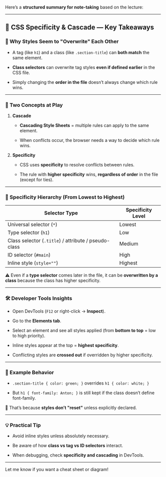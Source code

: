 Here’s a **structured summary for note-taking** based on the lecture:

---

## 🧠 CSS Specificity & Cascade — Key Takeaways

### 🔹 Why Styles Seem to "Overwrite" Each Other

- A tag (like `h1`) and a class (like `.section-title`) can **both match** the same element.
    
- **Class selectors** can overwrite tag styles **even if defined earlier** in the CSS file.
    
- Simply changing the **order in the file** doesn’t always change which rule wins.
    

---

### 🧩 Two Concepts at Play

1. **Cascade**
    
    - **Cascading Style Sheets** = multiple rules can apply to the same element.
        
    - When conflicts occur, the browser needs a way to decide which rule wins.
        
2. **Specificity**
    
    - CSS uses **specificity** to resolve conflicts between rules.
        
    - The rule with **higher specificity** wins, **regardless of order** in the file (except for ties).
        

---

### 🎯 Specificity Hierarchy (From Lowest to Highest)

|Selector Type|Specificity Level|
|---|---|
|Universal selector (`*`)|Lowest|
|Type selector (`h1`)|Low|
|Class selector (`.title`) / attribute / pseudo-class|Medium|
|ID selector (`#main`)|High|
|Inline style (`style=""`)|Highest|

⚠️ Even if a **type selector** comes later in the file, it can be **overwritten by a class** because the class has higher specificity.

---

### 🛠 Developer Tools Insights

- Open DevTools (`F12` or right-click → **Inspect**).
    
- Go to the **Elements tab**.
    
- Select an element and see all styles applied (from **bottom to top** = low to high priority).
    
- Inline styles appear at the top = **highest specificity**.
    
- Conflicting styles are **crossed out** if overridden by higher specificity.
    

---

### 🧪 Example Behavior

- `.section-title { color: green; }` overrides `h1 { color: white; }`
    
- But `h1 { font-family: Anton; }` is still kept if the class doesn’t define font-family.
    

🧠 That’s because **styles don’t "reset"** unless explicitly declared.

---

### 💡 Practical Tip

- Avoid inline styles unless absolutely necessary.
    
- Be aware of how **class vs tag vs ID selectors** interact.
    
- When debugging, check **specificity and cascading** in DevTools.
    

---

Let me know if you want a cheat sheet or diagram!
